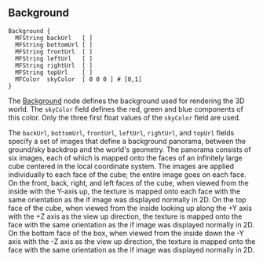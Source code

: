 ## Background

```
Background {
  MFString backUrl   [ ]
  MFString bottomUrl [ ]
  MFString frontUrl  [ ]
  MFString leftUrl   [ ]
  MFString rightUrl  [ ]
  MFString topUrl    [ ]
  MFColor  skyColor  [ 0 0 0 ] # [0,1]
}
```

The [Background](#background) node defines the background used for rendering the
3D world. The `skyColor` field defines the red, green and blue components of
this color. Only the three first float values of the `skyColor` field are used.

The `backUrl`, `bottomUrl`, `frontUrl`, `leftUrl`, `rightUrl`, and `topUrl`
fields specify a set of images that define a background panorama, between the
ground/sky backdrop and the world's geometry. The panorama consists of six
images, each of which is mapped onto the faces of an infinitely large cube
centered in the local coordinate system. The images are applied individually to
each face of the cube; the entire image goes on each face. On the front, back,
right, and left faces of the cube, when viewed from the inside with the Y-axis
up, the texture is mapped onto each face with the same orientation as the if
image was displayed normally in 2D. On the top face of the cube, when viewed
from the inside looking up along the +Y axis with the +Z axis as the view up
direction, the texture is mapped onto the face with the same orientation as the
if image was displayed normally in 2D. On the bottom face of the box, when
viewed from the inside down the -Y axis with the -Z axis as the view up
direction, the texture is mapped onto the face with the same orientation as the
if image was displayed normally in 2D.
